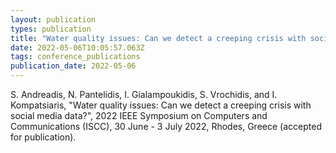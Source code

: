 ```yaml
---
layout: publication
types: publication
title: "Water quality issues: Can we detect a creeping crisis with social media data?"
date: 2022-05-06T10:05:57.063Z
tags: conference_publications
publication_date: 2022-05-06
---
```

S. Andreadis, N. Pantelidis, I. Gialampoukidis, S. Vrochidis, and I. Kompatsiaris, "Water quality issues: Can we detect a creeping crisis with social media data?", 2022 IEEE Symposium on Computers and Communications (ISCC), 30 June - 3 July 2022, Rhodes, Greece (accepted for publication).